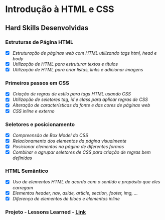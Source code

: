# Introdução à HTML e CSS

## Hard Skills Desenvolvidas

### Estruturas de Página HTML

- [X] _Estruturação de páginas web com HTML utilizando tags html, head e body_
- [X] _Utilização de HTML para estruturar textos e títulos_
- [X] _Utilização de HTML para criar listas, links e adicionar imagens_

### Primeiros passos em CSS

- [X] _Criação de regras de estilo para tags HTML usando CSS_
- [X] _Utilização de seletores tag, id e class para aplicar regras de CSS_
- [X] _Alteração de características da fonte e das cores de páginas web_
- [X] _CSS inline e externo_

### Seletores e posicionamento

- [X] _Compreensão de Box Model do CSS_
- [X] _Relacionamento dos elementos da página visualmente_
- [X] _Posicionar elementos na página de diferentes formas_
- [X] _Combinar e agrupar seletores de CSS para criação de regras bem definidas_

### HTML Semântico

- [X] _Uso de elementos HTML de acordo com o sentido e propósito que eles carregam_
- [X] _Elementos header, nav, aside, article, section, footer, img, ..._
- [X] _Diferença de elementos de bloco e elementos inline_

### Projeto - Lessons Learned - [Link](https://github.com/vitorbss12/TrybeExercicios/tree/master/01-Fundamentos-do-Desenvolvimento-Web/03-Introducao-a-HTML-e-CSS/05-Projeto-Portfolio-Lessons-Learned)

